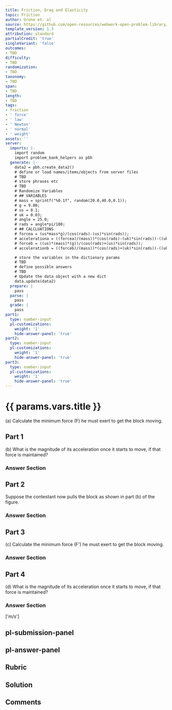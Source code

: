 ```yaml
---
title: Friction, Drag and Elasticity
topic: Friction
author: Urone et. al
source: https://github.com/open-resources/webwork-open-problem-library/tree/master/Contrib/BrockPhysics/College_Physics_Urone/5.Friction_Drag_and_Elasticity/5-01.Friction/NU_U17_05_01_018/NU_U17_05_01_018.pg
template_version: 1.3
attribution: standard
partialCredit: 'true'
singleVariant: 'false'
outcomes:
- TBD
difficulty:
- TBD
randomization:
- TBD
taxonomy:
- TBD
span:
- TBD
length:
- TBD
tags:
- friction
- ' force'
- ' law'
- ' Newton'
- ' normal'
- ' weight'
assets: ''
server:
  imports: |-
    import random
    import problem_bank_helpers as pbh
  generate: |-
    data2 = pbh.create_data2()
    # define or load names/items/objects from server files
    # TBD
    # store phrases etc
    # TBD
    # Randomize Variables
    # ## VARIABLES
    # mass = sprintf("%0.1f", random(20.0,40.0,0.1));
    # g = 9.80;
    # us = 0.1;
    # uk = 0.03;
    # angle = 25.0;
    # rads = angle*pi/180;
    # ## CALCLUATIONS
    # forcea = (us*mass*g)/(cos(rads)-(us)*sin(rads));
    # accelerationa = ((forcea)/(mass))*(cos(rads)-(uk)*sin(rads))-((uk)*(g));
    # forceb = ((us)*(mass)*(g))/(cos(rads)+(us)*sin(rads));
    # accelerationb = ((forceb)/(mass))*(cos(rads)+(uk)*sin(rads))-((uk)*(g));

    # store the variables in the dictionary params
    # TBD
    # define possible answers
    # TBD
    # Update the data object with a new dict
    data.update(data2)
  prepare: |
    pass
  parse: |
    pass
  grade: |
    pass
part1:
  type: number-input
  pl-customizations:
    weight: '1'
    hide-answer-panel: 'true'
part2:
  type: number-input
  pl-customizations:
    weight: '1'
    hide-answer-panel: 'true'
part3:
  type: number-input
  pl-customizations:
    weight: '1'
    hide-answer-panel: 'true'
---
```


# {{ params.vars.title }} 


(a) Calculate the minimum force (F) he must exert to get the block moving.

## Part 1 
(b) What is the magnitude of its acceleration once it starts to move, if that force is maintained? 


 ### Answer Section

## Part 2 
Suppose the contestant now pulls the block as shown in part (b) of the figure. 


 ### Answer Section

## Part 3 
(c) Calculate the minimum force (F') he must exert to get the block moving. 


 ### Answer Section

## Part 4 
(d) What is the magnitude of its acceleration once it starts to move, if that force is maintained? 


 ### Answer Section
['m/s']

## pl-submission-panel 


## pl-answer-panel 


## Rubric 


## Solution 


## Comments 


